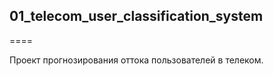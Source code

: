 ## 01_telecom_user_classification_system
====

Проект прогнозирования оттока пользователей в телеком. 
